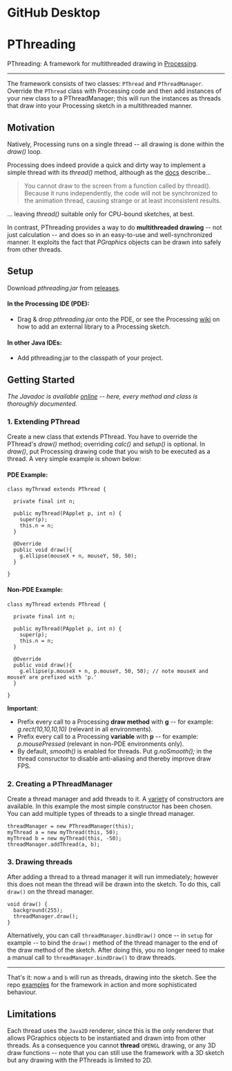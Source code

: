 # GitHub Desktop

# PThreading
PThreading: A framework for multithreaded drawing in [Processing](https://processing.org/).

---

The framework consists of two classes: `PThread` and `PThreadManager`. Override the `PThread` class with Processing code and then add instances of your new class to a PThreadManager; this will run the instances as threads that draw into your Processing sketch in a multithreaded manner.

## Motivation

Natively, Processing runs on a single thread -- all drawing is done within the *draw()* loop.

Processing does indeed provide a quick and dirty way to implement a simple thread with its *thread()* method, although as the [docs](https://processing.org/reference/thread_.html) describe...

> You cannot draw to the screen from a function called by thread(). Because it runs independently, the code will not be synchronized to the animation thread, causing strange or at least inconsistent results.

... leaving *thread()* suitable only for CPU-bound sketches, at best. 

In contrast, PThreading provides a way to do **multithreaded drawing** -- not just calculation -- and does so in an easy-to-use and well-synchronized manner. It exploits the fact that *PGraphics* objects can be drawn into safely from other threads.

## Setup

Download *pthreading.jar* from [releases](https://github.com/micycle1/PThreading/releases).

#### In the Processing IDE (PDE):

* Drag & drop *pthreading.jar* onto the PDE, or see the Processing [wiki](https://github.com/processing/processing/wiki/How-to-Install-a-Contributed-Library#non-processing-libraries) on how to add an external library to a Processing sketch.

#### In other Java IDEs:
* Add pthreading.jar to the classpath of your project.

## Getting Started

*The Javadoc is available [online](https://micycle1.github.io/PThreading/pthreading/package-summary.html) -- here, every method and class is thoroughly documented.*

### 1. Extending PThread

Create a new class that extends PThread. You have to override the PThread's *draw()* method; overriding *calc()* and *setup()* is optional. In *draw()*, put Processing drawing code that you wish to be executed as a thread. A very simple example is shown below:

#### PDE Example:

```
class myThread extends PThread { 
  
  private final int n;
  
  public myThread(PApplet p, int n) {
    super(p);
    this.n = n;
  }
  
  @Override
  public void draw(){
    g.ellipse(mouseX + n, mouseY, 50, 50);
  }
  
}
```

#### Non-PDE Example:

```
class myThread extends PThread { 
  
  private final int n;
  
  public myThread(PApplet p, int n) {
    super(p);
    this.n = n;
  }
  
  @Override
  public void draw(){
    g.ellipse(p.mouseX + n, p.mouseY, 50, 50); // note mouseX and mouseY are prefixed with 'p.'
  }
  
}
```

**Important**: 
* Prefix every call to a Processing **draw method** with **g** -- for example: *g.rect(10,10,10,10)* (relevant in all environments).
* Prefix every call to a Processing **variable** with **p** -- for example: *p.mousePressed* (relevant in non-PDE environments only).
* By default, *smooth()* is enabled for threads. Put *g.noSmooth();* in the thread consructor to disable anti-aliasing and thereby improve draw FPS.

### 2. Creating a PThreadManager
Create a thread manager and add threads to it. A [variety](micycle1.github.io/PThreading/pthreading/PThreadManager.html) of constructors are available. In this example the most simple constructor has been chosen. You can add multiple types of threads to a single thread manager.

```
threadManager = new PThreadManager(this);
myThread a = new myThread(this, 50);
myThread b = new myThread(this, -50);
threadManager.addThread(a, b);
```

### 3. Drawing threads
After adding a thread to a thread manager it will run immediately; however this does not mean the thread will be drawn into the sketch. To do this, call `draw()` on the thread manager.

```
void draw() {
  background(255);
  threadManager.draw();
}
```

Alternatively, you can call `threadManager.bindDraw()` once -- in `setup` for example -- to bind the `draw()` method of the thread manager to the end of the draw method of the sketch. After doing this, you no longer need to make a manual call to `threadManager.bindDraw()` to draw threads.

---

That's it: now `a` and `b` will run as threads, drawing into the sketch. See the repo [examples](https://github.com/micycle1/PThreading/tree/master/examples) for the framework in action and more sophisticated behaviour.

## Limitations
Each thread uses the `Java2D` renderer, since this is the only renderer that allows PGraphics objects to be instantiated and drawn into from other threads. As a consequence you cannot **thread** `OPENGL` drawing, or any 3D draw functions -- note that you can still use the framework with a 3D sketch but any drawing with the PThreads is limited to 2D.

